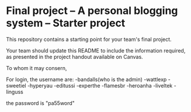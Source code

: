 Final project &ndash; A personal blogging system &ndash; Starter project
==========
This repository contains a starting point for your team's final project.

Your team should update this README to include the information required, as presented in the project handout available on Canvas.

To whom it may consern,

For login, the username are:
-bandalls(who is the admin)
-wattlexp
-sweetiel
-hyperyau
-editussi
-experthe
-flamesbr
-heroanha
-liveltek
-linguss

the password is "pa55word"

